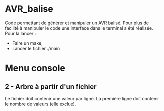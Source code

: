 # AVR_balise
Code permettant de générer et manipuler un AVR balisé. Pour plus de facilité à manipuler le code une interface dans le terminal a été réalisée. Pour la lancer :
- Faire un make,
- Lancer le fichier ./main

# Menu console

## 2 - Arbre à partir d'un fichier

Le fichier doit contenir une valeur par ligne. La première ligne doit contenir le nombre de valeurs (elle exclue).